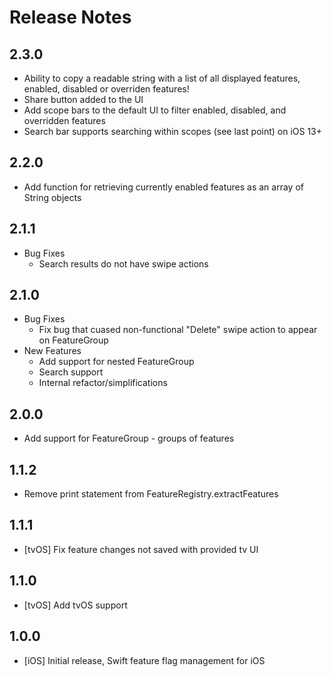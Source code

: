 # Release Notes

## 2.3.0
- Ability to copy a readable string with a list of all displayed features, enabled, disabled or overriden features!
- Share button added to the UI
- Add scope bars to the default UI to filter enabled, disabled, and overridden features
- Search bar supports searching within scopes (see last point) on iOS 13+

## 2.2.0
- Add function for retrieving currently enabled features as an array of String objects

## 2.1.1
  - Bug Fixes
    - Search results do not have swipe actions

## 2.1.0
  - Bug Fixes
    - Fix bug that cuased non-functional "Delete" swipe action to appear on FeatureGroup
  - New Features
    - Add support for nested FeatureGroup
    - Search support
    - Internal refactor/simplifications

## 2.0.0
 - Add support for FeatureGroup - groups of features

## 1.1.2
 - Remove print statement from FeatureRegistry.extractFeatures

## 1.1.1
 - [tvOS] Fix feature changes not saved with provided tv UI

## 1.1.0
 - [tvOS] Add tvOS support

## 1.0.0
 - [iOS] Initial release, Swift feature flag management for iOS
